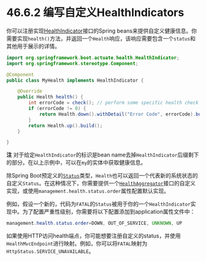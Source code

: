 # 46.6.2 编写自定义HealthIndicators

你可以注册实现[HealthIndicator](https://github.com/spring-projects/spring-boot/tree/v1.4.1.RELEASE/spring-boot-actuator/src/main/java/org/springframework/boot/actuate/health/HealthIndicator.java)接口的Spring beans来提供自定义健康信息。你需要实现`health()`方法，并返回一个`Health`响应，该响应需要包含一个`status`和其他用于展示的详情。

```java
import org.springframework.boot.actuate.health.HealthIndicator;
import org.springframework.stereotype.Component;

@Component
public class MyHealth implements HealthIndicator {

    @Override
    public Health health() {
        int errorCode = check(); // perform some specific health check
        if (errorCode != 0) {
            return Health.down().withDetail("Error Code", errorCode).build();
        }
        return Health.up().build();
    }

}
```

**注** 对于给定`HealthIndicator`的标识是bean name去掉`HealthIndicator`后缀剩下的部分。在以上示例中，可以在`my`的实体中获取健康信息。

除Spring Boot预定义的[`Status`](http://github.com/spring-projects/spring-boot/tree/master/spring-boot-actuator/src/main/java/org/springframework/boot/actuate/health/Status.java)类型，`Health`也可以返回一个代表新的系统状态的自定义`Status`。在这种情况下，你需要提供一个[`HealthAggregator`](http://github.com/spring-projects/spring-boot/tree/master/spring-boot-actuator/src/main/java/org/springframework/boot/actuate/health/HealthAggregator.java)接口的自定义实现，或使用`management.health.status.order`属性配置默认实现。

例如，假设一个新的，代码为`FATAL`的`Status`被用于你的一个`HealthIndicator`实现中。为了配置严重性级别，你需要将以下配置添加到application属性文件中：

```java
management.health.status.order=DOWN, OUT_OF_SERVICE, UNKNOWN, UP
```

如果使用HTTP访问health端点，你可能想要注册自定义的status，并使用`HealthMvcEndpoint`进行映射。例如，你可以将`FATAL`映射为`HttpStatus.SERVICE_UNAVAILABLE`。

